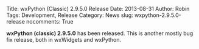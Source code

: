 Title: wxPython (Classic) 2.9.5.0 Release
Date: 2013-08-31
Author: Robin
Tags: Development, Release
Category: News
slug: wxpython-2.9.5.0-release
nocomments: True

**wxPython (classic) 2.9.5.0** has been released.  This is another mostly bug fix 
release, both in wxWidgets and wxPython.

